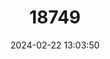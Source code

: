 ---
title: "18749"
category: "Pteropus pilosus"
draft: false
date: 2024-02-22 13:03:50
languages:
  English: ["Palau Flying-fox", "Palau Fruit Bat", "Large Palau Flying Fox"]
  Spanish; Castilian: ["Zorro Volador De Las Islas Palau"]
---